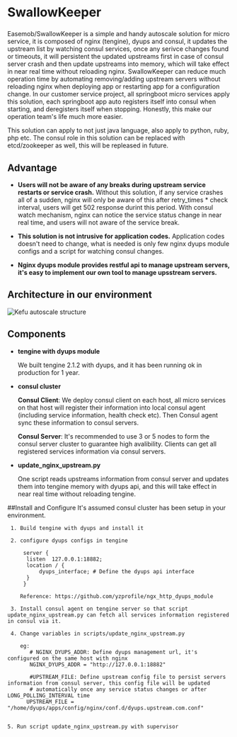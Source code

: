 # SwallowKeeper
###
Easemob/SwallowKeeper is a simple and handy autoscale solution for micro service, it is composed of nginx (tengine), dyups and consul, it updates the upstream list by watching consul services, once any serivce changes found or timeouts, it will persistent the updated upstreams first in case of consul server crash and then update upstreams into memory, which will take effect in near real time without reloading nginx. SwallowKeeper can reduce much operation time by automating removing/adding upstream servers without reloading nginx when deploying app or restarting app for a configuration change. In our customer service project, all springboot micro services apply this solution, each springboot app auto registers itself into consul when starting, and deregisters itself when stopping. Honestly, this make our operation team's life much more easier.

This solution can apply to not just java language, also apply to python, ruby, php etc. The consul role in this solution can be replaced with etcd/zookeeper as well, this will be repleased in future.
###
## Advantage

 * __Users will not be aware of any breaks during upstream service restarts or service crash.__
 Without this solution, if any service crashes  all of a sudden, nginx will only be aware of this after retry_times * check interval, users will get 502 response durint this period. With consul watch mechanism, nginx can notice the service status change in near real time, and users will not aware of the service break.

* __This solution is not intrusive for application codes.__
  Application codes doesn't need to change, what is needed is only few nginx dyups module configs and a script for watching consul changes.

* __Nginx dyups module provides restful api to manage upstream servers, it's easy to implement our own tool to manage upsstream servers.__

## Architecture in our environment

  ![Kefu autoscale structure](https://github.com/easemob/SwallowKeeper/blob/master/images/dyups_consul_app.png)
  
  
## Components
 * __tengine with dyups module__
 
   We built tengine 2.1.2 with dyups, and it has been running ok in production for 1 year.
 * __consul cluster__
 
    __Consul Client__: We deploy consul client on each host, all micro services on that host will register their information into local consul agent (including service information, health check etc). Then Consul agent sync these information to consul servers.
    
   __Consul Server__: It's recommended to use 3 or 5 nodes to form the consul server cluster to guarantee high avalibility. Clients can get all registered services information via consul servers.
    
    
 * __update_nginx_upstream.py__
 
   One script reads upstreams information from consul server and updates them into tengine memory with dyups api, and this will take effect in near real time without reloading tengine.

##Install and Configure
 It's assumed consul cluster has been setup in your environment.

  ```
   1. Build tengine with dyups and install it
   
   2. configure dyups configs in tengine
      
       server {
        listen  127.0.0.1:18882;
        location / {
            dyups_interface; # Define the dyups api interface
        }
       }
      
      Reference: https://github.com/yzprofile/ngx_http_dyups_module
 
   3. Install consul agent on tengine server so that script update_nginx_upstream.py can fetch all services information registered in consul via it.
   
   4. Change variables in scripts/update_nginx_upstream.py 
   
      eg:
         # NGINX_DYUPS_ADDR: Define dyups management url, it's configured on the same host with nginx
         NGINX_DYUPS_ADDR = "http://127.0.0.1:18882"
         
         #UPSTREAM_FILE: Define upstream config file to persist servers information from consul server, this config file will be updated
         # automatically once any service status changes or after LONG_POLLING_INTERVAL time
        UPSTREAM_FILE = "/home/dyups/apps/config/nginx/conf.d/dyups.upstream.com.conf"
        
        
  5. Run script update_nginx_upstream.py with supervisor
 
  ```
